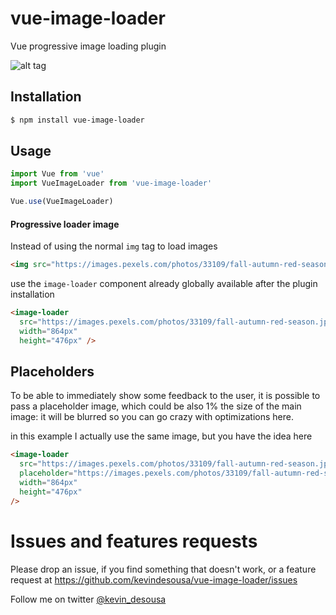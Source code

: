 # vue-image-loader

Vue progressive image loading plugin


![alt tag](https://raw.githubusercontent.com/kevindesousa/vue-image-loader/master/example.gif)


## Installation

```bash
$ npm install vue-image-loader
```

## Usage

```js
import Vue from 'vue'
import VueImageLoader from 'vue-image-loader'

Vue.use(VueImageLoader)
```

#### Progressive loader image

Instead of using the normal `img` tag to load images

```html
<img src="https://images.pexels.com/photos/33109/fall-autumn-red-season.jpg?fit=crop&crop=entropy&w=3456&h=2304" />
```

use the `image-loader` component already globally available after the plugin installation

```html
<image-loader
  src="https://images.pexels.com/photos/33109/fall-autumn-red-season.jpg?fit=crop&crop=entropy&w=3456&h=2304"
  width="864px"
  height="476px" />
```

## Placeholders

To be able to immediately show some feedback to the user, it is possible to pass a placeholder image, which could be also 1% the size of the main image: it will be blurred so you can go crazy with optimizations here.

in this example I actually use the same image, but you have the idea here

```html
<image-loader
  src="https://images.pexels.com/photos/33109/fall-autumn-red-season.jpg?fit=crop&crop=entropy&w=3456&h=2304"
  placeholder="https://images.pexels.com/photos/33109/fall-autumn-red-season.jpg?w=100"
  width="864px"
  height="476px"
/>
```

# Issues and features requests
Please drop an issue, if you find something that doesn't work, or a feature request at https://github.com/kevindesousa/vue-image-loader/issues

Follow me on twitter [@kevin_desousa](https://twitter.com/kevin_desousa)

